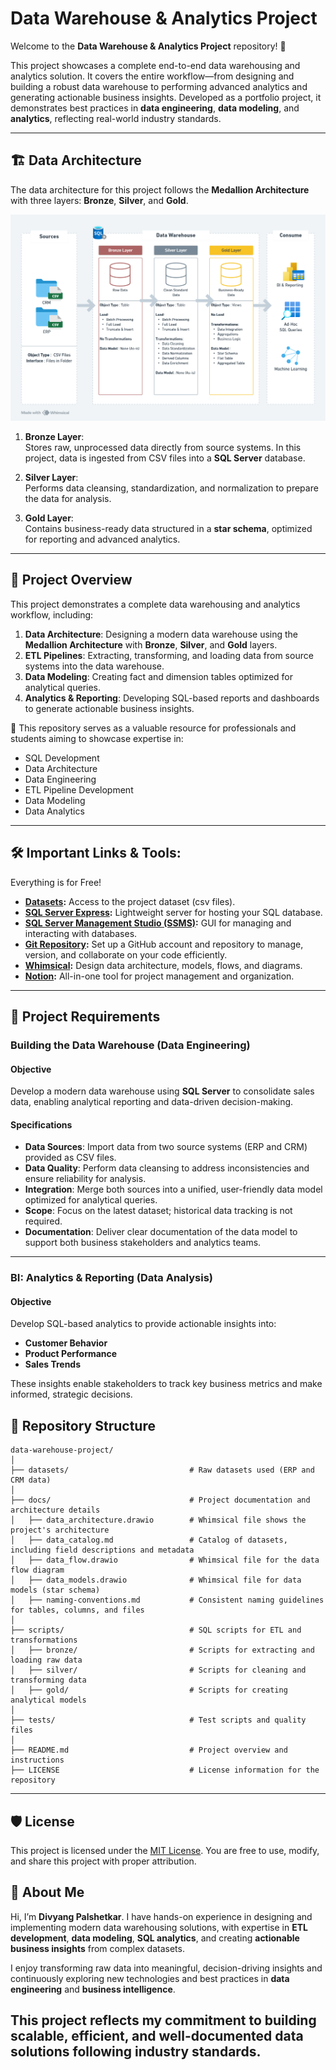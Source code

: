 
# Data Warehouse & Analytics Project

Welcome to the **Data Warehouse & Analytics Project** repository! 🚀  

This project showcases a complete end-to-end data warehousing and analytics solution. It covers the entire workflow—from designing and building a robust data warehouse to performing advanced analytics and generating actionable business insights. 
Developed as a portfolio project, it demonstrates best practices in **data engineering**, **data modeling**, and **analytics**, reflecting real-world industry standards.

---
## 🏗️ Data Architecture

The data architecture for this project follows the **Medallion Architecture** with three layers: **Bronze**, **Silver**, and **Gold**.  

![Data Architecture](docs/data_architecture.png)

1. **Bronze Layer**:  
   Stores raw, unprocessed data directly from source systems. In this project, data is ingested from CSV files into a **SQL Server** database.

2. **Silver Layer**:  
   Performs data cleansing, standardization, and normalization to prepare the data for analysis.

3. **Gold Layer**:  
   Contains business-ready data structured in a **star schema**, optimized for reporting and advanced analytics.

---
## 📖 Project Overview

This project demonstrates a complete data warehousing and analytics workflow, including:

1. **Data Architecture**: Designing a modern data warehouse using the **Medallion Architecture** with **Bronze**, **Silver**, and **Gold** layers.
2. **ETL Pipelines**: Extracting, transforming, and loading data from source systems into the data warehouse.
3. **Data Modeling**: Creating fact and dimension tables optimized for analytical queries.
4. **Analytics & Reporting**: Developing SQL-based reports and dashboards to generate actionable business insights.

🎯 This repository serves as a valuable resource for professionals and students aiming to showcase expertise in:

- SQL Development  
- Data Architecture  
- Data Engineering  
- ETL Pipeline Development  
- Data Modeling  
- Data Analytics  

---
## 🛠️ Important Links & Tools:

Everything is for Free!
- **[Datasets](datasets/):** Access to the project dataset (csv files).
- **[SQL Server Express](https://www.microsoft.com/en-us/sql-server/sql-server-downloads):** Lightweight server for hosting your SQL database.
- **[SQL Server Management Studio (SSMS)](https://learn.microsoft.com/en-us/sql/ssms/download-sql-server-management-studio-ssms?view=sql-server-ver16):** GUI for managing and interacting with databases.
- **[Git Repository](https://github.com/):** Set up a GitHub account and repository to manage, version, and collaborate on your code efficiently.
- **[Whimsical](https://whimsical.com/):** Design data architecture, models, flows, and diagrams.
- **[Notion](https://www.notion.com/):** All-in-one tool for project management and organization.

---

## 🚀 Project Requirements

### Building the Data Warehouse (Data Engineering)

#### Objective
Develop a modern data warehouse using **SQL Server** to consolidate sales data, enabling analytical reporting and data-driven decision-making.

#### Specifications
- **Data Sources**: Import data from two source systems (ERP and CRM) provided as CSV files.  
- **Data Quality**: Perform data cleansing to address inconsistencies and ensure reliability for analysis.  
- **Integration**: Merge both sources into a unified, user-friendly data model optimized for analytical queries.  
- **Scope**: Focus on the latest dataset; historical data tracking is not required.  
- **Documentation**: Deliver clear documentation of the data model to support both business stakeholders and analytics teams.

---

### BI: Analytics & Reporting (Data Analysis)

#### Objective
Develop SQL-based analytics to provide actionable insights into:

- **Customer Behavior**  
- **Product Performance**  
- **Sales Trends**  

These insights enable stakeholders to track key business metrics and make informed, strategic decisions.

## 📂 Repository Structure
```
data-warehouse-project/
│
├── datasets/                           # Raw datasets used (ERP and CRM data)
│
├── docs/                               # Project documentation and architecture details
│   ├── data_architecture.drawio        # Whimsical file shows the project's architecture
│   ├── data_catalog.md                 # Catalog of datasets, including field descriptions and metadata
│   ├── data_flow.drawio                # Whimsical file for the data flow diagram
│   ├── data_models.drawio              # Whimsical file for data models (star schema)
│   ├── naming-conventions.md           # Consistent naming guidelines for tables, columns, and files
│
├── scripts/                            # SQL scripts for ETL and transformations
│   ├── bronze/                         # Scripts for extracting and loading raw data
│   ├── silver/                         # Scripts for cleaning and transforming data
│   ├── gold/                           # Scripts for creating analytical models
│
├── tests/                              # Test scripts and quality files
│
├── README.md                           # Project overview and instructions
├── LICENSE                             # License information for the repository

```
---


## 🛡️ License

This project is licensed under the [MIT License](LICENSE). You are free to use, modify, and share this project with proper attribution.

## 👤 About Me

Hi, I’m **Divyang Palshetkar**. I have hands-on experience in designing and implementing modern data warehousing solutions, with expertise in **ETL development**, **data modeling**, **SQL analytics**, and creating **actionable business insights** from complex datasets.  

I enjoy transforming raw data into meaningful, decision-driving insights and continuously exploring new technologies and best practices in **data engineering** and **business intelligence**.  

This project reflects my commitment to building scalable, efficient, and well-documented data solutions following industry standards.
---
